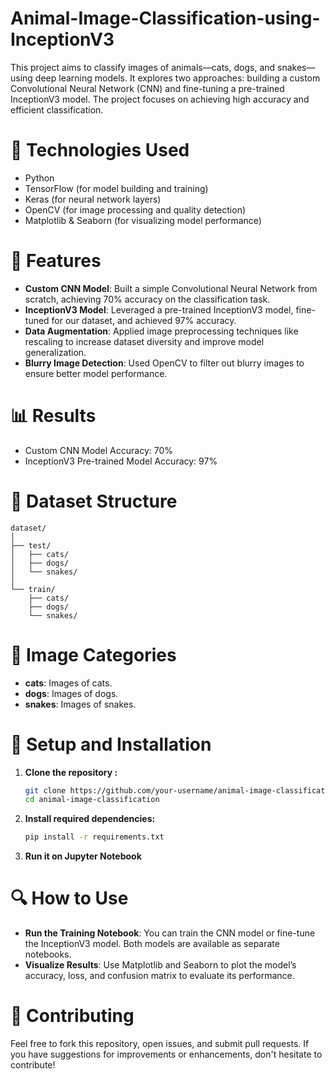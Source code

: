 # Animal-Image-Classification-using-InceptionV3

This project aims to classify images of animals—cats, dogs, and snakes—using deep learning models. It explores two approaches: building a custom Convolutional Neural Network (CNN) and fine-tuning a pre-trained InceptionV3 model. The project focuses on achieving high accuracy and efficient classification.

# 🧠 Technologies Used
- Python
- TensorFlow (for model building and training)
- Keras (for neural network layers)
- OpenCV (for image processing and quality detection)
- Matplotlib & Seaborn (for visualizing model performance)

# 🔧 Features
- **Custom CNN Model**: Built a simple Convolutional Neural Network from scratch, achieving 70% accuracy on the classification task.
- **InceptionV3 Model**: Leveraged a pre-trained InceptionV3 model, fine-tuned for our dataset, and achieved 97% accuracy.
- **Data Augmentation**: Applied image preprocessing techniques like rescaling to increase dataset diversity and improve model generalization.
- **Blurry Image Detection**: Used OpenCV to filter out blurry images to ensure better model performance.

# 📊 Results
- Custom CNN Model Accuracy: 70%
- InceptionV3 Pre-trained Model Accuracy: 97%

# 📂 Dataset Structure
```
dataset/
│
├── test/
│   ├── cats/
│   ├── dogs/
│   └── snakes/
│
└── train/
    ├── cats/
    ├── dogs/
    └── snakes/
```

# 📸 Image Categories
- __cats__: Images of cats.
- __dogs__: Images of dogs.
- __snakes__: Images of snakes.

# 🏁 Setup and Installation
1. **Clone the repository :**
   ```bash
   git clone https://github.com/your-username/animal-image-classification.git
   cd animal-image-classification

2. **Install required dependencies:**
   ```bash
   pip install -r requirements.txt

3. **Run it on Jupyter Notebook**

# 🔍 How to Use
- **Run the Training Notebook**: You can train the CNN model or fine-tune the InceptionV3 model. Both models are available as separate notebooks.
- **Visualize Results**: Use Matplotlib and Seaborn to plot the model’s accuracy, loss, and confusion matrix to evaluate its performance.

# 💬 Contributing
Feel free to fork this repository, open issues, and submit pull requests. If you have suggestions for improvements or enhancements, don't hesitate to contribute!
